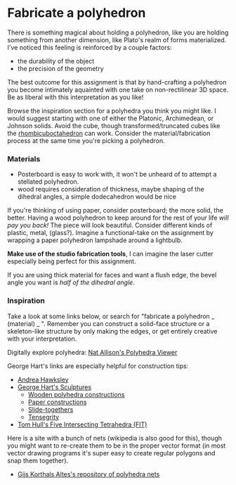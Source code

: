 # Fabricate a polyhedron

There is something magical about holding a polyhedron, like you are holding something from another dimension, like Plato's realm of forms materialized. I've noticed this feeling is reinforced by a couple factors:

- the durability of the object
- the precision of the geometry

The best outcome for this assignment is that by hand-crafting a polyhedron you become intimately aquainted with one take on non-rectilinear 3D space. Be as liberal with this interpretation as you like!

Browse the inspiration section for a polyhedra you think you might like. I would suggest starting with one of either the Platonic, Archimedean, or Johnson solids. Avoid the cube, though transformed/truncated cubes like the [rhombicuboctahedron](https://en.wikipedia.org/wiki/Rhombicuboctahedron) can work. Consider the material/fabrication process at the same time you're picking a polyhedron.

### Materials

- Posterboard is easy to work with, it won't be unheard of to attempt a stellated polyhedron.
- wood requires consideration of thickness, maybe shaping of the dihedral angles, a simple dodecahedron would be nice

If you're thinking of using paper, consider posterboard; the more solid, the better. Having a wood polyhedron to keep around for the rest of your life *will pay you back!* The piece will look beautiful. Consider different kinds of plastic, metal, (glass?). Imagine a functional-take on the assignment by wrapping a paper polyhedron lampshade around a lightbulb.

**Make use of the studio fabrication tools**, I can imagine the laser cutter especially being perfect for this assignment.

If you are using thick material for faces and want a flush edge, the bevel angle you want is *half of the dihedral angle*. 

### Inspiration

Take a look at some links below, or search for "fabricate a polyhedron _ (material)  _ ". Remember you can construct a solid-face structure or a skeleton-like structure by only making the edges, or get entirely creative with your interpretation.

Digitally explore polyhedra: [Nat Allison's Polyhedra Viewer](https://polyhedra.tessera.li/)

George Hart's links are especially helpful for construction tips:

- [Andrea Hawksley](http://blog.andreahawksley.com/category/math-art/)
- [George Hart's Sculptures](https://www.georgehart.com/sculpture/sculpture.html)
  - [Wooden polyhedra constructions](https://www.georgehart.com/virtual-polyhedra/wooden-models.html)
  - [Paper constructions](https://www.georgehart.com/virtual-polyhedra/paper-models.html)
  - [Slide-togethers](https://www.georgehart.com/virtual-polyhedra/slide-togethers.html)
  - [Tensegrity](https://www.georgehart.com/virtual-polyhedra/straw-tensegrity.html)
- [Tom Hull's Five Intersecting Tetrahedra (FIT)](http://origametry.net/fit.html)

Here is a site with a bunch of nets (wikipedia is also good for this), though you might want to re-create them to be in the proper vector format (in most vector drawing programs it's super easy to create regular polygons and snap them together).

- [Gijs Korthals Altes's repository of polyhedra nets](https://www.polyhedra.net/en/)

